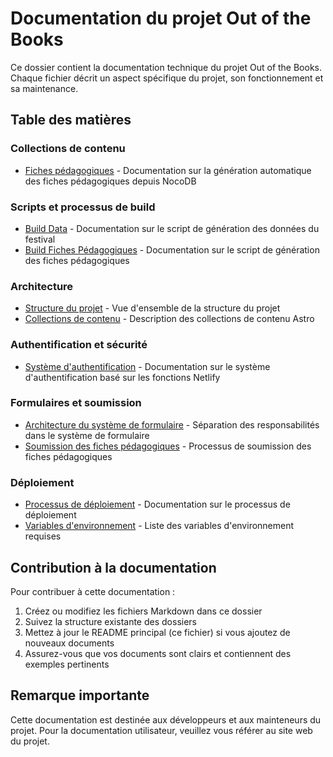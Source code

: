 # Documentation du projet Out of the Books

Ce dossier contient la documentation technique du projet Out of the Books. Chaque fichier décrit un aspect spécifique du projet, son fonctionnement et sa maintenance.

## Table des matières

### Collections de contenu
- [Fiches pédagogiques](./collections/fiches-pedagogiques.md) - Documentation sur la génération automatique des fiches pédagogiques depuis NocoDB

### Scripts et processus de build
- [Build Data](./scripts/build-data.md) - Documentation sur le script de génération des données du festival
- [Build Fiches Pédagogiques](./scripts/build-fiches-pedagogiques.md) - Documentation sur le script de génération des fiches pédagogiques

### Architecture
- [Structure du projet](./architecture/structure.md) - Vue d'ensemble de la structure du projet
- [Collections de contenu](./architecture/collections.md) - Description des collections de contenu Astro

### Authentification et sécurité
- [Système d'authentification](./auth/README.md) - Documentation sur le système d'authentification basé sur les fonctions Netlify

### Formulaires et soumission
- [Architecture du système de formulaire](./forms/form-architecture.md) - Séparation des responsabilités dans le système de formulaire
- [Soumission des fiches pédagogiques](./forms/pedagogical-sheet-submission.md) - Processus de soumission des fiches pédagogiques

### Déploiement
- [Processus de déploiement](./deployment/process.md) - Documentation sur le processus de déploiement
- [Variables d'environnement](./deployment/environment.md) - Liste des variables d'environnement requises

## Contribution à la documentation

Pour contribuer à cette documentation :

1. Créez ou modifiez les fichiers Markdown dans ce dossier
2. Suivez la structure existante des dossiers
3. Mettez à jour le README principal (ce fichier) si vous ajoutez de nouveaux documents
4. Assurez-vous que vos documents sont clairs et contiennent des exemples pertinents

## Remarque importante

Cette documentation est destinée aux développeurs et aux mainteneurs du projet. Pour la documentation utilisateur, veuillez vous référer au site web du projet. 